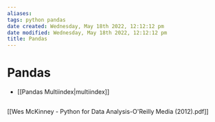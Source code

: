 ```yaml
---
aliases: 
tags: python pandas
date created: Wednesday, May 18th 2022, 12:12:12 pm
date modified: Wednesday, May 18th 2022, 12:12:12 pm
title: Pandas
---
```


# Pandas

- [[Pandas Multiindex|multiindex]]

## 

[[Wes McKinney - Python for Data Analysis-O'Reilly Media (2012).pdf]]